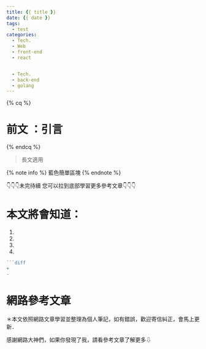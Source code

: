 ```yaml
---
title: {{ title }}
date: {{ date }}
tags:
  - test
categories:
  - Tech.
  - Web
  - front-end
  - react


  - Tech.
  - back-end
  - golang
---
```


{% cq %} 
# 前文 ：引言
 {% endcq %}
 <blockquote class="blockquote-center">
 長文適用</blockquote>

{% note info %} 藍色簡單區塊 {% endnote %}

👇👇👇未完待續 您可以拉到底部學習更多參考文章👇👇👇


# 本文將會知道：
  1. 
  2. 
  3. 
  4. 

<!--more-->

```go  terminal https://yumememooo.github.io/ 完整程式碼
```diff
+
-
```

# 網路參考文章
<div>＊本文依照網路文章學習並整理為個人筆記，如有錯誤，歡迎寄信糾正，會馬上更新．<p>
感謝網路大神們，如果你發現了我，請看參考文章了解更多⇩</div>